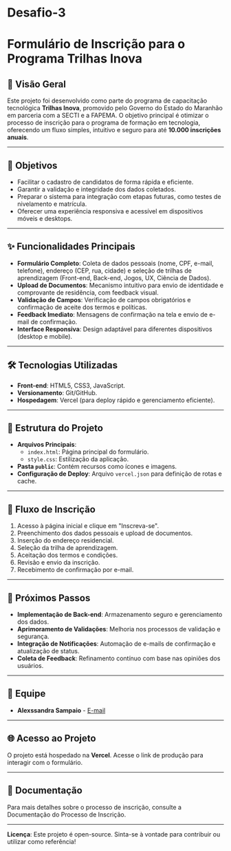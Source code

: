 # Desafio-3

# Formulário de Inscrição para o Programa Trilhas Inova

## 📌 Visão Geral
Este projeto foi desenvolvido como parte do programa de capacitação tecnológica **Trilhas Inova**, promovido pelo Governo do Estado do Maranhão em parceria com a SECTI e a FAPEMA. O objetivo principal é otimizar o processo de inscrição para o programa de formação em tecnologia, oferecendo um fluxo simples, intuitivo e seguro para até **10.000 inscrições anuais**.

---

## 🎯 Objetivos
- Facilitar o cadastro de candidatos de forma rápida e eficiente.
- Garantir a validação e integridade dos dados coletados.
- Preparar o sistema para integração com etapas futuras, como testes de nivelamento e matrícula.
- Oferecer uma experiência responsiva e acessível em dispositivos móveis e desktops.

---

## ✨ Funcionalidades Principais
- **Formulário Completo**: Coleta de dados pessoais (nome, CPF, e-mail, telefone), endereço (CEP, rua, cidade) e seleção de trilhas de aprendizagem (Front-end, Back-end, Jogos, UX, Ciência de Dados).
- **Upload de Documentos**: Mecanismo intuitivo para envio de identidade e comprovante de residência, com feedback visual.
- **Validação de Campos**: Verificação de campos obrigatórios e confirmação de aceite dos termos e políticas.
- **Feedback Imediato**: Mensagens de confirmação na tela e envio de e-mail de confirmação.
- **Interface Responsiva**: Design adaptável para diferentes dispositivos (desktop e mobile).

---

## 🛠️ Tecnologias Utilizadas
- **Front-end**: HTML5, CSS3, JavaScript.
- **Versionamento**: Git/GitHub.
- **Hospedagem**: Vercel (para deploy rápido e gerenciamento eficiente).

---

## 📂 Estrutura do Projeto
- **Arquivos Principais**:
  - `index.html`: Página principal do formulário.
  - `style.css`: Estilização da aplicação.
- **Pasta `public`**: Contém recursos como ícones e imagens.
- **Configuração de Deploy**: Arquivo `vercel.json` para definição de rotas e cache.

---

## 🔄 Fluxo de Inscrição
1. Acesso à página inicial e clique em "Inscreva-se".
2. Preenchimento dos dados pessoais e upload de documentos.
3. Inserção do endereço residencial.
4. Seleção da trilha de aprendizagem.
5. Aceitação dos termos e condições.
6. Revisão e envio da inscrição.
7. Recebimento de confirmação por e-mail.

---

## 📌 Próximos Passos
- **Implementação de Back-end**: Armazenamento seguro e gerenciamento dos dados.
- **Aprimoramento de Validações**: Melhoria nos processos de validação e segurança.
- **Integração de Notificações**: Automação de e-mails de confirmação e atualização de status.
- **Coleta de Feedback**: Refinamento contínuo com base nas opiniões dos usuários.

---

## 👥 Equipe
- **Alexssandra Sampaio** - [E-mail](mailto:alexsampaio.ufma@gmail.com)


---

## 🌐 Acesso ao Projeto
O projeto está hospedado na **Vercel**. Acesse o link de produção para interagir com o formulário.

---

## 📄 Documentação
Para mais detalhes sobre o processo de inscrição, consulte a Documentação do Processo de Inscrição.

---

**Licença**: Este projeto é open-source. Sinta-se à vontade para contribuir ou utilizar como referência!
